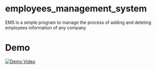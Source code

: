 # employees_management_system

EMS is a simple program to manage the process of adding and deleting employees information of any company 

# Demo 


[![Demo Video](https://user-images.githubusercontent.com/63516927/161444082-6b643b72-0df0-45a4-b3ab-dbf2c1d45284.gif)
](https://www.youtube.com/watch?v=E2N5-j8rkIg&ab_channel=EslamElKhair)
